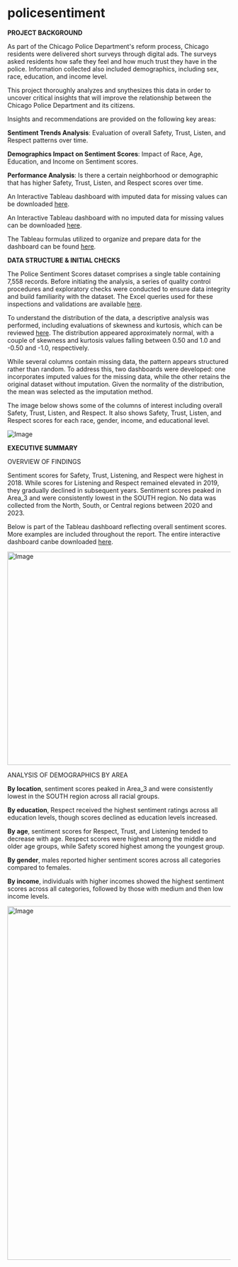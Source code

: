 # policesentiment
**PROJECT BACKGROUND**

As part of the Chicago Police Department's reform process, Chicago residents were delivered short surveys through digital ads. The surveys asked residents how safe they feel and how much trust they have in the police. Information collected also included demographics, including sex, race, education, and income level.

This project thoroughly analyzes and snythesizes this data in order to uncover critical insights that will improve the relationship between the Chicago Police Department and its citizens.

Insights and recommendations are provided on the following key areas:

**Sentiment Trends Analysis**: Evaluation of overall Safety, Trust, Listen, and Respect patterns over time.

**Demographics Impact on Sentiment Scores**: Impact of Race, Age, Education, and Income on Sentiment scores.

**Performance Analysis**: Is there a certain neighborhood or demographic that has higher Safety, Trust, Listen, and Respect scores over time.

An Interactive Tableau dashboard with imputed data for missing values can be downloaded [here](https://github.com/puhan63/policesentiment/blob/main/Police%20Sentiment%20Scores.twbx).

An Interactive Tableau dashboard with no imputed data for missing values can be downloaded [here](https://github.com/puhan63/policesentiment/blob/main/Police%20Sentiment%20with%20Missing%20Data.twbx).

The Tableau formulas utilized to organize and prepare data for the dashboard can be found [here](https://github.com/puhan63/policesentiment/blob/main/Police%20Sentiment%20Formula.xlsx).

**DATA STRUCTURE & INITIAL CHECKS**

The Police Sentiment Scores dataset comprises a single table containing 7,558 records. Before initiating the analysis, a series of quality control procedures and exploratory checks were conducted to ensure data integrity and build familiarity with the dataset. The Excel queries used for these inspections and validations are available [here](https://github.com/puhan63/policesentiment/blob/main/Police%20Sentiment%20Missing%20Data%20Analysis.xlsx).

To understand the distribution of the data, a descriptive analysis was performed, including evaluations of skewness and kurtosis, which can be reviewed [here](https://github.com/puhan63/policesentiment/blob/main/Police%20Sentiment%20Descriptive%20Statistics.xlsx). The distribution appeared approximately normal, with a couple of skewness and kurtosis values falling between 0.50 and 1.0 and -0.50 and -1.0, respectively.

While several columns contain missing data, the pattern appears structured rather than random. To address this, two dashboards were developed: one incorporates imputed values for the missing data, while the other retains the original dataset without imputation. Given the normality of the distribution, the mean was selected as the imputation method.

The image below shows some of the columns of interest including overall Safety, Trust, Listen, and Respect. It also shows Safety, Trust, Listen, and Respect scores for each race, gender, income, and educational level. 

![Image](https://github.com/user-attachments/assets/b2c08ab9-31ac-46f5-9dba-d9ca10cdf83c)

**EXECUTIVE SUMMARY**

OVERVIEW OF FINDINGS

Sentiment scores for Safety, Trust, Listening, and Respect were highest in 2018. While scores for Listening and Respect remained elevated in 2019, they gradually declined in subsequent years. Sentiment scores peaked in Area_3 and were consistently lowest in the SOUTH region. No data was collected from the North, South, or Central regions between 2020 and 2023.

Below is part of the Tableau dashboard reflecting overall sentiment scores. More examples are included throughout the report. The entire interactive dashboard canbe downloaded [here](https://github.com/puhan63/policesentiment/blob/main/Police%20Sentiment%20Scores.twbx).

<img width="1152" height="482" alt="Image" src="https://github.com/user-attachments/assets/5bd1f35c-1e12-4218-8b0c-3164efc5328c" />

ANALYSIS OF DEMOGRAPHICS BY AREA

**By location**, sentiment scores peaked in Area_3 and were consistently lowest in the SOUTH region across all racial groups.

**By education**, Respect received the highest sentiment ratings across all education levels, though scores declined as education levels increased.

**By age**, sentiment scores for Respect, Trust, and Listening tended to decrease with age. Respect scores were highest among the middle and older age groups, while Safety scored highest among the youngest group.

**By gender**, males reported higher sentiment scores across all categories compared to females.

**By income**, individuals with higher incomes showed the highest sentiment scores across all categories, followed by those with medium and then low income levels.

<img width="1157" height="799" alt="Image" src="https://github.com/user-attachments/assets/681e8c3a-486d-475c-8ea0-1e0bd19a901c" />
